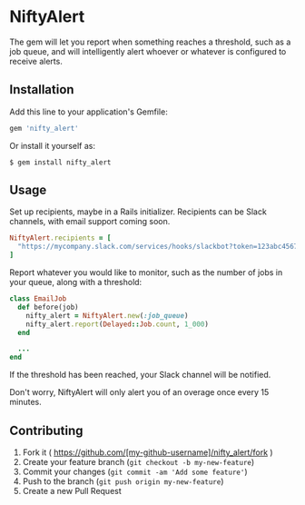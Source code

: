 # NiftyAlert

The gem will let you report when something reaches a threshold, such as a job
queue, and will intelligently alert whoever or whatever is configured to
receive alerts.

## Installation

Add this line to your application's Gemfile:

```ruby
gem 'nifty_alert'
```

Or install it yourself as:

    $ gem install nifty_alert

## Usage

Set up recipients, maybe in a Rails initializer. Recipients can be
Slack channels, with email support coming soon.

```ruby
NiftyAlert.recipients = [
  "https://mycompany.slack.com/services/hooks/slackbot?token=123abc4567def&channel=%23dev"
]
```

Report whatever you would like to monitor, such as the number of jobs in your
queue, along with a threshold:

```ruby
class EmailJob
  def before(job)
    nifty_alert = NiftyAlert.new(:job_queue)
    nifty_alert.report(Delayed::Job.count, 1_000)
  end

  ...
end
```

If the threshold has been reached, your Slack channel will be notified.

Don't worry, NiftyAlert will only alert you of an overage once every 15 minutes.

## Contributing

1. Fork it ( https://github.com/[my-github-username]/nifty_alert/fork )
2. Create your feature branch (`git checkout -b my-new-feature`)
3. Commit your changes (`git commit -am 'Add some feature'`)
4. Push to the branch (`git push origin my-new-feature`)
5. Create a new Pull Request
